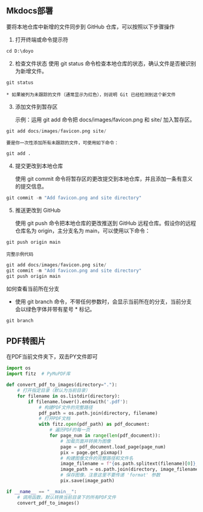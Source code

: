 ## Mkdocs部署

要将本地仓库中新增的文件同步到 GitHub 仓库，可以按照以下步骤操作

1. 打开终端或命令提示符
```python
cd D:\doyo
```
2. 检查文件状态 
使用 git status 命令检查本地仓库的状态，确认文件是否被识别为新增文件。
```python
git status
```
    * 如果被列为未跟踪的文件（通常显示为红色），则说明 Git 已经检测到这个新文件

3. 添加文件到暂存区

    示例：运用 git add 命令把 docs/images/favicon.png 和 site/ 加入暂存区。
```python
git add docs/images/favicon.png site/
```
    要是你一次性添加所有未跟踪的文件，可使用如下命令：
```python
git add .
```

4. 提交更改到本地仓库

    使用 git commit 命令将暂存区的更改提交到本地仓库，并且添加一条有意义的提交信息。
```python
git commit -m "Add favicon.png and site directory"
```

5. 推送更改到 GitHub

    使用 git push 命令把本地仓库的更改推送到 GitHub 远程仓库。假设你的远程仓库名为 origin，主分支名为 main，可以使用以下命令：
```python
git push origin main
```

    完整示例代码
```python
git add docs/images/favicon.png site/
git commit -m "Add favicon.png and site directory"
git push origin main
```

如何查看当前所在分支

   * 使用 git branch 命令，不带任何参数时，会显示当前所在的分支，当前分支会以绿色字体并带有星号 * 标记。

```python
git branch
```


## PDF转图片
在PDF当前文件夹下，双击PY文件即可
```python
import os
import fitz  # PyMuPDF库

def convert_pdf_to_images(directory="."):
    # 打开指定目录（默认为当前目录）
    for filename in os.listdir(directory):
        if filename.lower().endswith('.pdf'):
            # 构建PDF文件的完整路径
            pdf_path = os.path.join(directory, filename)
            # 打开PDF文档
            with fitz.open(pdf_path) as pdf_document:
                # 遍历PDF的每一页
                for page_num in range(len(pdf_document)):
                    # 加载页面并转换为图像
                    page = pdf_document.load_page(page_num)
                    pix = page.get_pixmap()
                    # 构建图像文件的完整路径和文件名
                    image_filename = f"{os.path.splitext(filename)[0]}_{page_num + 1}.jpg"
                    image_path = os.path.join(directory, image_filename)
                    # 保存图像，注意这里不要传递 'format' 参数
                    pix.save(image_path)

if __name__ == "__main__":
    # 调用函数，默认转换当前目录下的所有PDF文件
    convert_pdf_to_images()
```